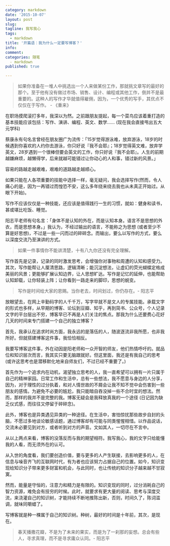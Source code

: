 ```yaml
---
category: markdown
date: '2015-10-07'
layout: post
slug: 
tagline: 我写我心
tags:
  - markdown
title: '开篇语：我为什么一定要写博客？'
info: 
comment: 
categories: 随笔
  - markdown
published: true

---
```


> 如果你准备在一堆人中挑选出一个人来做某份工作，那就挑文章写的最好的那个。至于他有没有做过市场、销售、设计、编程或其他工作，倒并不是最重要的。这种人的写作才华就值得雇佣，因为，一个优秀的写手，其优点不仅仅在于写作。 - 《重来》

在职场摸爬滚打多年，我深以为然。之前跟朋友提起，每一个菜鸟应该着重打造的基本技能应该包括：写作、演讲、编程、英文、数学…… (现在我会直接甩出五大元学科)

蔡康永有句名言曾经在朋友圈广为流传：「15岁觉得游泳难，放弃游泳，18岁的时候遇到你喜欢的人约你去游泳，你只好说『我不会耶』；18岁觉得英文难，放弃学英文，28岁遇到一个很棒但要会英文的工作，你只好说『我不会耶』。人生的前期越嫌麻烦，越懒得学，后来就越可能错过让你动心的人和事，错过新的风景。」

容易的路越走越艰难，艰难的道路越走越顺心。

如果只能在人各项重要的技能中选择一样，毫无疑问，我会选择写作(然而，令人痛心的是，因为一再错过而惶恐不安，这么多年绕来绕去我也从未真正开始过。从眼下开始)。

写作不应该仅仅是一种技能，还应该是值得践行一生的习惯，就如：健身和读书，甚或堪比吃饭、睡觉。

阳志平老师有句名言：「身体不是认知的外在，而是认知本身。语言不是思想的外衣，而是思想本身。」我认为，不经过输出的语言，不能称之为思想 (或者至少不算是好思想)，不过是一些一闪而过的碎碎念。而输出，要么以写作的方式，要么以深度交流乃至演讲的方式。

> 如果一件事情你不能讲清楚，十有八九你还没有完全理解。

写作首先是记录，记录的同时激发思考，会增强你对事物和周遭的认知和感受力。其次，写作能帮让人厘清思路，逻辑清晰；能沉淀想法，让虚幻的荧光蝴蝶定格成美丽的风景；更能够扩展认知边界，让人思想旷达。写作是记忆的延伸，也能帮助认知卸载，让你轻装上阵；让你看到一路走来的脚印，思想的蜕变。

> 写作是时间给大家的恩赐。当你老去，时间划过，你仍存在。- 阳志平

放眼望去，在网上辛勤码字的人千千万，写字早就不是文人的专属技能。承载文字的形式也多样，从早期的博客、论坛到豆瓣、知乎，再到简书、公众号，个人记录文字的平台层出不穷，博客早已不再是人们关注的焦点。那我为什么还要费心花好几天的时间来专门搭建一个自己的独立博客？

首先，我承认在追求时尚方面，我永远的是落伍的人，随波逐流非我所愿，也非我所好。但就搭建博客这件事，我恰恰相反。

我要写博客这件事，外在动因是阳老师和一众开智的师友，他们热情呼吁的。就品位和知识层次而言，我其实只要无脑跟就好。但这里面，我还是有我自己的思考 (或许这思考也是潜移默化地来自师友们，不过已经不重要了。)

首先作为一个追求内在动机，渴望独立思考的人，我一直希望可以拥有一片只属于自己的精神家园。日常工作和生活中，总有一些想法，我不愿意与身边的人分享，因为，对于理性的过分执着，和对人情世故的不屑会让我不知不觉中会伤害到一些朋友的感情。为避免不必要的尴尬，我只能暗自吞没掉一些不合时宜的想法。然而，那样的我并不是完整的我。博客无疑会是我释放真我的一个途径 (日记因为缺乏仪式感，而往往又停留于碎碎念)。

此外，博客也是异类遇见异类的一种途径。在生活中，害怕惊扰那些故步自封的头脑，不愿过多地谈论敏感话题，通过博客却有可能与同类惺惺相惜。以作品说话，交流未必要见到对方，或者听到对方的声音。文如其人，一切尽在不言中。

从以上两点来看，博客的没落反而与我的期望相符。我写我心，我的文字只给能懂我的人看，而无须外在的认可。

从入世的角度看，我们要创造价值，要与更多的人产生联接，去影响更多的人，在信息与噪音齐飞的互联网时代，有为者也应该努力占据自己的位置。如今，知识变现给知识分子带来更多财富和机会，与此同时，也让传统的知识分子越来越不甘寂寞。

然而，能量是守恒的，注意力和精力是有限的。知识变现的同时，过分消耗自己的智力资源，难免会有技穷的时候。此时，就要求有更大量的阅读、思考与深度交流，来浇灌自己的知识树，才能持续不断地推陈出新，否则，时间久了，陈词滥调，就味同嚼蜡了。

写博客就是种一棵属于自己的知识树。种树，最好的时间是十年前，其次，是现在。

> 春天播撒花瓣，不是为了未来的果实，而是为了一刹那的妄想。总会有些人，寻求真理，而不是寻求庸众认同。- 阳志平







